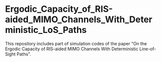 # Ergodic_Capacity_of_RIS-aided_MIMO_Channels_With_Deterministic_LoS_Paths
This repository includes part of simulation codes of the paper "On the Ergodic Capacity of RIS-aided MIMO Channels With Deterministic Line-of-Sight Paths".
